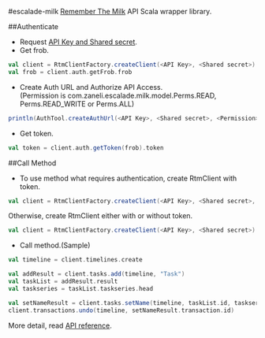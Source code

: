 #escalade-milk
[Remember The Milk](http://www.rememberthemilk.com/ "Remember The Milk") API Scala wrapper library.

##Authenticate
- Request [API Key and Shared secret](http://www.rememberthemilk.com/services/api/keys.rtm).  
- Get frob.  

```scala
val client = RtmClientFactory.createClient(<API Key>, <Shared secret>)
val frob = client.auth.getFrob.frob
```  

- Create Auth URL and Authorize API Access.  
(Permission is com.zaneli.escalade.milk.model.Perms.READ, Perms.READ_WRITE or Perms.ALL)  

```scala
println(AuthTool.createAuthUrl(<API Key>, <Shared secret>, <Permission>, frob))
```  

- Get token.  

```scala
val token = client.auth.getToken(frob).token
```  

##Call Method
- To use method what requires authentication, create RtmClient with token.  

```scala
val client = RtmClientFactory.createClient(<API Key>, <Shared secret>, token)
```  

Otherwise, create RtmClient either with or without token.  

```scala
val client = RtmClientFactory.createClient(<API Key>, <Shared secret>)
```  

- Call method.(Sample)  

```scala
val timeline = client.timelines.create

val addResult = client.tasks.add(timeline, "Task")
val taskList = addResult.result
val taskseries = taskList.taskseries.head

val setNameResult = client.tasks.setName(timeline, taskList.id, taskseries.id, taskseries.task.id, "NewName")
client.transactions.undo(timeline, setNameResult.transaction.id)
```  

More detail, read [API reference](http://www.rememberthemilk.com/services/api/methods/ "Remember The Milk API reference").
